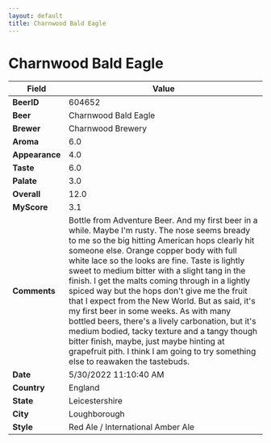 ```yaml
---
layout: default
title: Charnwood Bald Eagle
---
```


# Charnwood Bald Eagle

| Field         | Value     |
|---------------|-----------|
| **BeerID** | 604652 |
| **Beer** | Charnwood Bald Eagle |
| **Brewer** | Charnwood Brewery |
| **Aroma** | 6.0 |
| **Appearance** | 4.0 |
| **Taste** | 6.0 |
| **Palate** | 3.0 |
| **Overall** | 12.0 |
| **MyScore** | 3.1 |
| **Comments** | Bottle from Adventure Beer. And my first beer in a while. Maybe I'm rusty. The nose seems bready to me so the big hitting American hops clearly hit someone else. Orange copper body with full white lace so the looks are fine. Taste is lightly sweet to medium bitter with a slight tang in the finish. I get the malts coming through in a lightly spiced way but the hops don't give me the fruit that I expect from the New World. But as said, it's my first beer in some weeks. As with many bottled beers, there's a lively carbonation, but it's medium bodied, tacky texture and a tangy though bitter finish, maybe, just maybe hinting at grapefruit pith. I think I am going to try something else to reawaken the tastebuds. |
| **Date** | 5/30/2022 11:10:40 AM |
| **Country** | England |
| **State** | Leicestershire |
| **City** | Loughborough |
| **Style** | Red Ale / International Amber Ale |
